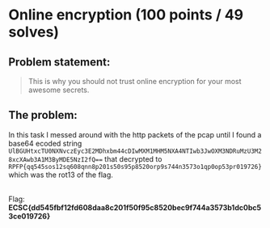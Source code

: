 # Online encryption (100 points / 49 solves)
## Problem statement:

> This is why you should not trust online encryption for your most awesome secrets.

## The problem:

In this task I messed around with the http packets of the pcap until I found a base64 ecoded string `UlBGUHtxcTU0NXNvczEyc3E2MDhxbm44cDIwMXM1MHM5NXA4NTIwb3JwOXM3NDRuMzU3M28xcXAwb3A1M3ByMDE5NzI2fQ==` that decrypted to `RPFP{qq545sos12sq608qnn8p201s50s95p8520orp9s744n3573o1qp0op53pr019726}` which was the rot13 of the flag. <br><br>

Flag: **ECSC{dd545fbf12fd608daa8c201f50f95c8520bec9f744a3573b1dc0bc53ce019726}**


